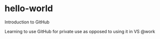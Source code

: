 # hello-world
Introduction to GitHub

Learning to use GitHub for private use as opposed to using it in VS @work
